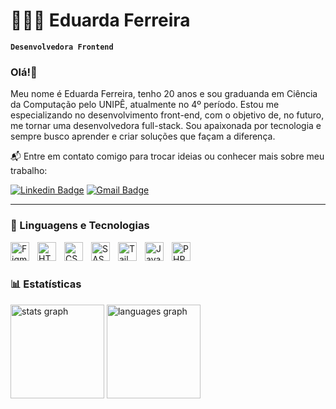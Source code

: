 <!--
## Hi there 👋

**EduardaMFerreira/EduardaMFerreira** is a ✨ _special_ ✨ repository because its `README.md` (this file) appears on your GitHub profile.

Here are some ideas to get you started:

- 🔭 I’m currently working on ...
- 🌱 I’m currently learning ...
- 👯 I’m looking to collaborate on ...
- 🤔 I’m looking for help with ...
- 💬 Ask me about ...
- 📫 How to reach me: ...
- 😄 Pronouns: ...
- ⚡ Fun fact: ...
-->
# 👩🏻‍💻 Eduarda Ferreira

**`Desenvolvedora Frontend`**

### Olá!👋

Meu nome é Eduarda Ferreira, tenho 20 anos e sou graduanda em Ciência da Computação pelo UNIPÊ, atualmente no 4º período. Estou me especializando no desenvolvimento front-end, com o objetivo de, no futuro, me tornar uma desenvolvedora full-stack. Sou apaixonada por tecnologia e sempre busco aprender e criar soluções que façam a diferença.

📬 Entre em contato comigo para trocar ideias ou conhecer mais sobre meu trabalho:

[![Linkedin Badge](https://img.shields.io/badge/Linkedin-0077B5?style=for-the-badge&logo=linkedin&logoColor=white&Linkedin&logoColor=white&link=https://www.linkedin.com/in/maria-eduarda-de-moura-ferreira-b72279307/)](https://www.linkedin.com/in/maria-eduarda-de-moura-ferreira-b72279307/)
[![Gmail Badge](https://img.shields.io/badge/Gmail-D14836?style=for-the-badge&logo=gmail&logoColor=white)](mailto:mariadferreir44@gmail.com)


---

### 🤖 Linguagens e Tecnologias

<img 
  align="left"
  alt="Figma"
  title="Figma"
  width="30px"
  style="padding-right: 10px;"
  src="https://cdn.jsdelivr.net/gh/devicons/devicon@latest/icons/figma/figma-original.svg" 
/>
<img 
  align="left"
  alt="HTML"
  title="HTML"
  width="30px"
  style="padding-right: 10px;"
  src="https://cdn.jsdelivr.net/gh/devicons/devicon@latest/icons/html5/html5-original.svg" 
/>
<img 
  align="left"
  alt="CSS"
  title="CSS"
  width="30px"
  style="padding-right: 10px;"
  src="https://cdn.jsdelivr.net/gh/devicons/devicon@latest/icons/css3/css3-original.svg" 
/>
<img 
  align="left"
  alt="SASS"
  title="SASS"
  width="30px"
  style="padding-right: 10px;"
  src="https://cdn.jsdelivr.net/gh/devicons/devicon@latest/icons/sass/sass-original.svg" 
/>
<img 
  align="left"
  alt="Tailwindcss"
  title="Tailwindcss"
  width="30px"
  style="padding-right: 10px;"
  src="https://cdn.jsdelivr.net/gh/devicons/devicon@latest/icons/tailwindcss/tailwindcss-original.svg" 
/>
<img 
  align="left"
  alt="JavaScript"
  title="JavaScript"
  width="30px"
  style="padding-right: 10px;"
  src="https://cdn.jsdelivr.net/gh/devicons/devicon@latest/icons/javascript/javascript-original.svg" 
/>
<!--<img 
  align="left"
  alt="Git"
  title="Git"
  width="30px"
  style="padding-right: 10px;"
  src="https://cdn.jsdelivr.net/gh/devicons/devicon@latest/icons/git/git-original.svg" 
/>-->
<img 
  align="left"
  alt="PHP"
  title="PHP"
  width="30px"
  style="padding-right: 10px;"
  src="https://cdn.jsdelivr.net/gh/devicons/devicon@latest/icons/php/php-original.svg" 
/>
</br></br>

### 📊 Estatísticas
          

<div align="left">
  <img src="https://github-readme-stats.vercel.app/api?username=EduardaMFerreira&hide_title=false&hide_rank=false&show_icons=true&include_all_commits=true&count_private=true&disable_animations=false&theme=github_dark&locale=en&hide_border=false&order=1" height="150" alt="stats graph"  />
  <img src="https://github-readme-stats.vercel.app/api/top-langs?username=EduardaMFerreira&locale=en&hide_title=false&layout=compact&card_width=320&langs_count=5&theme=github_dark&hide_border=false&order=2" height="150" alt="languages graph"  />
</div>

###
